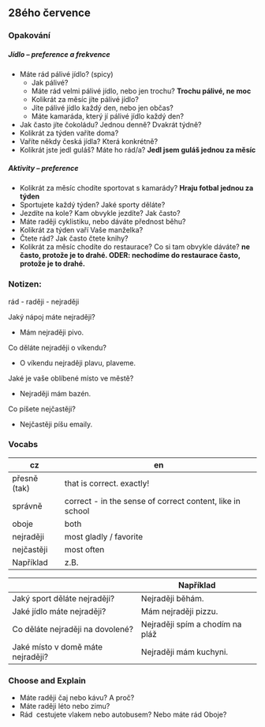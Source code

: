 ## 28ého července

### Opakování

##### Jídlo – preference a frekvence
- Máte rád pálivé jídlo? (spicy)
  - Jak pálivé? 
  - Máte rád velmi pálivé jídlo, nebo jen trochu? **Trochu pálivé, ne moc**
  - Kolikrát za měsíc jíte pálivé jídlo?
  - Jíte pálivé jídlo každý den, nebo jen občas?
  - Máte kamaráda, který jí pálivé jídlo každý den?
- Jak často jíte čokoládu? Jednou denně? Dvakrát týdně?
- Kolikrát za týden vaříte doma?
- Vaříte někdy česká jídla? Která konkrétně?
- Kolikrát jste jedl guláš? Máte ho rád/a? **Jedl jsem guláš jednou za měsíc**

##### Aktivity –  preference
- Kolikrát za měsíc chodíte sportovat s kamarády? **Hraju fotbal jednou za týden**
- Sportujete každý týden? Jaké sporty děláte?
- Jezdíte na kole? Kam obvykle jezdíte? Jak často?
- Máte raději cyklistiku, nebo dáváte přednost běhu?
- Kolikrát za týden vaří Vaše manželka?
- Čtete rád? Jak často čtete knihy?
- Kolikrát za měsíc chodíte do restaurace? Co si tam obvykle dáváte? **ne často, protože je to drahé. ODER: nechodíme do restaurace často, protože je to drahé.**

### Notizen:

 rád - raději - nejraději 

Jaký nápoj máte nejraději? 
- Mám nejraději pivo.  

Co děláte nejraději o víkendu?
- O víkendu nejraději plavu, plaveme. 

Jaké je vaše oblíbené místo ve městě?
- Nejraději mám bazén.  

Co píšete nejčastěji?
- Nejčastěji píšu emaily. 

### Vocabs

| cz | en |
| --- | --- |
| přesně (tak) | that is correct. exactly! | 
| správně | correct - in the sense of correct content, like in school |
| oboje | both |
| nejraději | most gladly / favorite|
| nejčastěji | most often |
| Například | z.B. |

|                                   | Například                       |
| --------------------------------- | ------------------------------- |
| Jaký sport děláte nejraději?      | Nejraději běhám.                |
| Jaké jídlo máte nejraději?        | Mám nejraději pizzu.            |
| Co děláte nejraději na dovolené?  | Nejraději spím a chodím na pláž |
| Jaké místo v domě máte nejraději? | Nejraději mám kuchyni.          |

### Choose and Explain
- Máte raději čaj nebo kávu? A proč?
- Máte raději léto nebo zimu?
- Rád  cestujete vlakem nebo autobusem? Nebo máte rád Oboje?